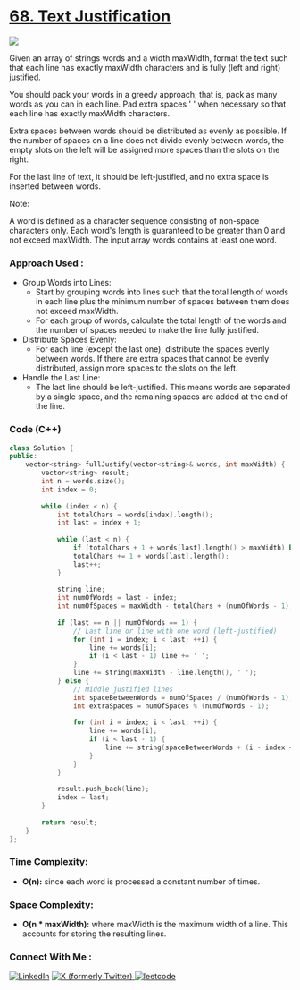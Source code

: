 # [68. Text Justification](https://leetcode.com/problems/text-justification/description/)

![](https://badgen.net/badge/Level/Hard/red)

Given an array of strings words and a width maxWidth, format the text such that each line has exactly maxWidth characters and is fully (left and right) justified.

You should pack your words in a greedy approach; that is, pack as many words as you can in each line. Pad extra spaces ' ' when necessary so that each line has exactly maxWidth characters.

Extra spaces between words should be distributed as evenly as possible. If the number of spaces on a line does not divide evenly between words, the empty slots on the left will be assigned more spaces than the slots on the right.

For the last line of text, it should be left-justified, and no extra space is inserted between words.

Note:

A word is defined as a character sequence consisting of non-space characters only.
Each word's length is guaranteed to be greater than 0 and not exceed maxWidth.
The input array words contains at least one word.

### Approach Used :

-   Group Words into Lines:
    -   Start by grouping words into lines such that the total length of words in each line plus the minimum number of spaces between them does not exceed maxWidth.
    -   For each group of words, calculate the total length of the words and the number of spaces needed to make the line fully justified.
-   Distribute Spaces Evenly:
    -   For each line (except the last one), distribute the spaces evenly between words. If there are extra spaces that cannot be evenly distributed, assign more spaces to the slots on the left.
-   Handle the Last Line:
    -   The last line should be left-justified. This means words are separated by a single space, and the remaining spaces are added at the end of the line.

### Code (C++)

```cpp
class Solution {
public:
    vector<string> fullJustify(vector<string>& words, int maxWidth) {
        vector<string> result;
        int n = words.size();
        int index = 0;
        
        while (index < n) {
            int totalChars = words[index].length();
            int last = index + 1;
            
            while (last < n) {
                if (totalChars + 1 + words[last].length() > maxWidth) break;
                totalChars += 1 + words[last].length();
                last++;
            }
            
            string line;
            int numOfWords = last - index;
            int numOfSpaces = maxWidth - totalChars + (numOfWords - 1);
            
            if (last == n || numOfWords == 1) {
                // Last line or line with one word (left-justified)
                for (int i = index; i < last; ++i) {
                    line += words[i];
                    if (i < last - 1) line += ' ';
                }
                line += string(maxWidth - line.length(), ' ');
            } else {
                // Middle justified lines
                int spaceBetweenWords = numOfSpaces / (numOfWords - 1);
                int extraSpaces = numOfSpaces % (numOfWords - 1);
                
                for (int i = index; i < last; ++i) {
                    line += words[i];
                    if (i < last - 1) {
                        line += string(spaceBetweenWords + (i - index < extraSpaces ? 1 : 0), ' ');
                    }
                }
            }
            
            result.push_back(line);
            index = last;
        }
        
        return result;
    }
};
```

### Time Complexity:
- **O(n):** since each word is processed a constant number of times.

### Space Complexity:
- **O(n * maxWidth):** where maxWidth is the maximum width of a line. This accounts for storing the resulting lines.

### Connect With Me : 

<a href="https://www.linkedin.com/in/shivam-ray-b4306524a/" target="_blank"><img src="https://img.shields.io/badge/LinkedIn-0077B5?style=for-the-badge&logo=linkedin&logoColor=white" alt="LinkedIn"></a>
<a href="https://x.com/rai_shivam11/" target="_blank"><img src="https://img.shields.io/badge/Twitter-1DA1F2?style=for-the-badge&logo=twitter&logoColor=white" alt="X (formerly Twitter)">
</a>
<a href="https://leetcode.com/u/shrunited0702/" target="_blank"><img src="https://img.shields.io/badge/LeetCode-000000?style=for-the-badge&logo=LeetCode&logoColor=#d16c06" alt="leetcode">
</a>